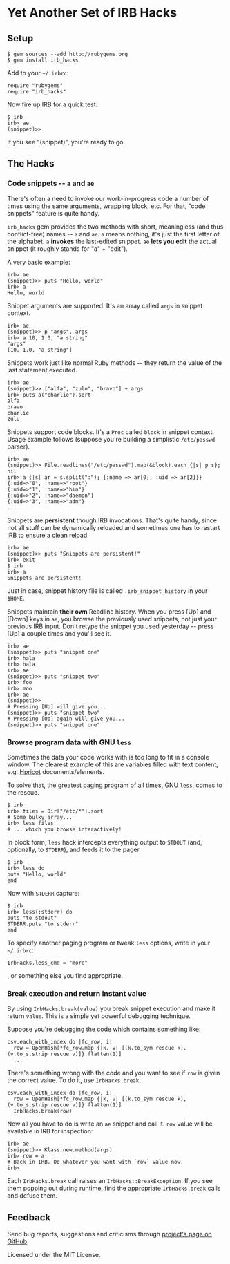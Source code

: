 Yet Another Set of IRB Hacks
============================

Setup
-----

    $ gem sources --add http://rubygems.org
    $ gem install irb_hacks

Add to your `~/.irbrc`:

    require "rubygems"
    require "irb_hacks"

Now fire up IRB for a quick test:

    $ irb
    irb> ae
    (snippet)>>

If you see "(snippet)", you're ready to go.


The Hacks
---------

### Code snippets -- `a` and `ae` ###

There's often a need to invoke our work-in-progress code a number of times using the same arguments, wrapping block, etc. For that, "code snippets" feature is quite handy.

`irb_hacks` gem provides the two methods with short, meaningless (and thus conflict-free) names -- `a` and `ae`. `a` means nothing, it's just the first letter of the alphabet. `a` **invokes** the last-edited snippet. `ae` **lets you edit** the actual snippet (it roughly stands for "a" + "edit").

A very basic example:

    irb> ae
    (snippet)>> puts "Hello, world"
    irb> a
    Hello, world

Snippet arguments are supported. It's an array called `args` in snippet context.

    irb> ae
    (snippet)>> p "args", args
    irb> a 10, 1.0, "a string"
    "args"
    [10, 1.0, "a string"]

Snippets work just like normal Ruby methods -- they return the value of the last statement executed.

    irb> ae
    (snippet)>> ["alfa", "zulu", "bravo"] + args
    irb> puts a("charlie").sort
    alfa
    bravo
    charlie
    zulu

Snippets support code blocks. It's a `Proc` called `block` in snippet context. Usage example follows (suppose you're building a simplistic `/etc/passwd` parser).

    irb> ae
    (snippet)>> File.readlines("/etc/passwd").map(&block).each {|s| p s}; nil
    irb> a {|s| ar = s.split(":"); {:name => ar[0], :uid => ar[2]}}
    {:uid=>"0", :name=>"root"}
    {:uid=>"1", :name=>"bin"}
    {:uid=>"2", :name=>"daemon"}
    {:uid=>"3", :name=>"adm"}
    ...

Snippets are **persistent** though IRB invocations. That's quite handy, since not all stuff can be dynamically reloaded and sometimes one has to restart IRB to ensure a clean reload.

    irb> ae
    (snippet)>> puts "Snippets are persistent!"
    irb> exit
    $ irb
    irb> a
    Snippets are persistent!

Just in case, snippet history file is called `.irb_snippet_history` in your `$HOME`.

Snippets maintain **their own** Readline history. When you press [Up] and [Down] keys in `ae`, you browse the previously used snippets, not just your previous IRB input. Don't retype the snippet you used yesterday -- press [Up] a couple times and you'll see it.

    irb> ae
    (snippet)>> puts "snippet one"
    irb> hala
    irb> bala
    irb> ae
    (snippet)>> puts "snippet two"
    irb> foo
    irb> moo
    irb> ae
    (snippet)>>
    # Pressing [Up] will give you...
    (snippet)>> puts "snippet two"
    # Pressing [Up] again will give you...
    (snippet)>> puts "snippet one"


### Browse program data with GNU `less` ###

Sometimes the data your code works with is too long to fit in a console window. The clearest example of this are variables filled with text content, e.g. [Hpricot](http://github.com/whymirror/hpricot) documents/elements.

To solve that, the greatest paging program of all times, GNU `less`, comes to the rescue.

    $ irb
    irb> files = Dir["/etc/*"].sort
    # Some bulky array...
    irb> less files
    # ... which you browse interactively!

In block form, `less` hack intercepts everything output to `STDOUT` (and, optionally, to `STDERR`), and feeds it to the pager.

    $ irb
    irb> less do
    puts "Hello, world"
    end

Now with `STDERR` capture:

    $ irb
    irb> less(:stderr) do
    puts "to stdout"
    STDERR.puts "to stderr"
    end

To specify another paging program or tweak `less` options, write in your `~/.irbrc`:

    IrbHacks.less_cmd = "more"

, or something else you find appropriate.


### Break execution and return instant value ###

By using `IrbHacks.break(value)` you break snippet execution and make it return `value`. This is a simple yet powerful debugging technique.

Suppose you're debugging the code which contains something like:

    csv.each_with_index do |fc_row, i|
      row = OpenHash[*fc_row.map {|k, v| [(k.to_sym rescue k), (v.to_s.strip rescue v)]}.flatten(1)]
      ...

There's something wrong with the code and you want to see if `row` is given the correct value. To do it, use `IrbHacks.break`:

    csv.each_with_index do |fc_row, i|
      row = OpenHash[*fc_row.map {|k, v| [(k.to_sym rescue k), (v.to_s.strip rescue v)]}.flatten(1)]
      IrbHacks.break(row)

Now all you have to do is write an `ae` snippet and call it. `row` value will be available in IRB for inspection:

    irb> ae
    (snippet)>> Klass.new.method(args)
    irb> row = a
    # Back in IRB. Do whatever you want with `row` value now.
    irb>

Each `IrbHacks.break` call raises an `IrbHacks::BreakException`. If you see them popping out during runtime, find the appropriate `IrbHacks.break` calls and defuse them.


Feedback
--------

Send bug reports, suggestions and criticisms through [project's page on GitHub](http://github.com/dadooda/irb_hacks).

Licensed under the MIT License.
